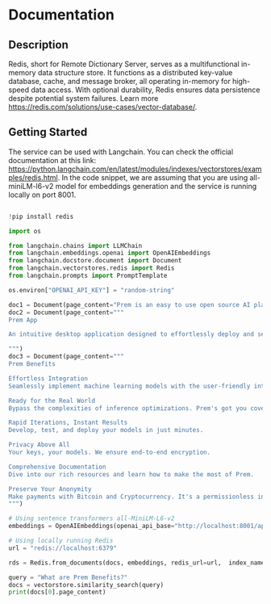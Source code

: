 # Documentation

## Description

Redis, short for Remote Dictionary Server, serves as a multifunctional in-memory data structure store. It functions as a distributed key-value database, cache, and message broker, all operating in-memory for high-speed data access. With optional durability, Redis ensures data persistence despite potential system failures. Learn more https://redis.com/solutions/use-cases/vector-database/.

## Getting Started

The service can be used with Langchain. You can check the official documentation at this link: https://python.langchain.com/en/latest/modules/indexes/vectorstores/examples/redis.html. In the code snippet, we are assuming that you are using all-miniLM-l6-v2 model for embeddings generation and the service is running locally on port 8001.

```python

!pip install redis

import os

from langchain.chains import LLMChain
from langchain.embeddings.openai import OpenAIEmbeddings
from langchain.docstore.document import Document
from langchain.vectorstores.redis import Redis
from langchain.prompts import PromptTemplate

os.environ["OPENAI_API_KEY"] = "random-string"

doc1 = Document(page_content="Prem is an easy to use open source AI platform. With Prem you can quickly build provacy preserving AI applications.")
doc2 = Document(page_content="""
Prem App

An intuitive desktop application designed to effortlessly deploy and self-host Open-Source AI models without exposing sensitive data to third-party.

""")
doc3 = Document(page_content="""
Prem Benefits

Effortless Integration
Seamlessly implement machine learning models with the user-friendly interface of OpenAI's API.

Ready for the Real World
Bypass the complexities of inference optimizations. Prem's got you covered.

Rapid Iterations, Instant Results
Develop, test, and deploy your models in just minutes.

Privacy Above All
Your keys, your models. We ensure end-to-end encryption.

Comprehensive Documentation
Dive into our rich resources and learn how to make the most of Prem.

Preserve Your Anonymity
Make payments with Bitcoin and Cryptocurrency. It's a permissionless infrastructure, designed for you.
""")

# Using sentence transformers all-MiniLM-L6-v2
embeddings = OpenAIEmbeddings(openai_api_base="http://localhost:8001/api/v1")

# Using locally running Redis
url = "redis://localhost:6379"

rds = Redis.from_documents(docs, embeddings, redis_url=url,  index_name="prem_index_test")

query = "What are Prem Benefits?"
docs = vectorstore.similarity_search(query)
print(docs[0].page_content)
```